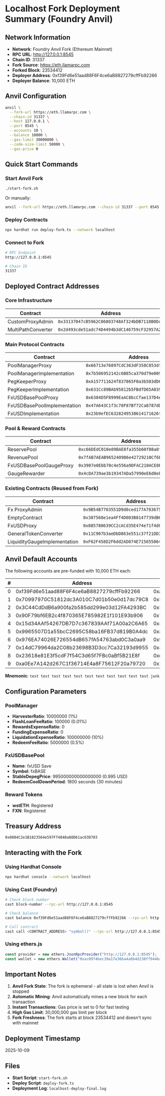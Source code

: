 # Localhost Fork Deployment Summary (Foundry Anvil)

## Network Information
- **Network**: Foundry Anvil Fork (Ethereum Mainnet)
- **RPC URL**: http://127.0.0.1:8545
- **Chain ID**: 31337
- **Fork Source**: https://eth.llamarpc.com
- **Forked Block**: 23534412
- **Deployer Address**: 0xf39Fd6e51aad88F6F4ce6aB8827279cffFb92266
- **Deployer Balance**: 10,000 ETH

## Anvil Configuration
```bash
anvil \
  --fork-url https://eth.llamarpc.com \
  --chain-id 31337 \
  --host 127.0.0.1 \
  --port 8545 \
  --accounts 10 \
  --balance 10000 \
  --gas-limit 30000000 \
  --code-size-limit 50000 \
  --gas-price 0
```

## Quick Start Commands

### Start Anvil Fork
```bash
./start-fork.sh
```

Or manually:
```bash
anvil --fork-url https://eth.llamarpc.com --chain-id 31337 --port 8545
```

### Deploy Contracts
```bash
npx hardhat run deploy-fork.ts --network localhost
```

### Connect to Fork
```bash
# RPC Endpoint
http://127.0.0.1:8545

# Chain ID
31337
```

## Deployed Contract Addresses

### Core Infrastructure
| Contract | Address |
|----------|---------|
| CustomProxyAdmin | `0x33137047cB5962C06803748Af324bDB7118B0Dc8` |
| MultiPathConverter | `0x2d493cde51adc74D4494b3dC146759cF32957A23` |

### Main Protocol Contracts
| Contract | Address |
|----------|---------|
| PoolManagerProxy | `0x66713e76897CdC363dF358C853df5eE5831c3E5a` |
| PoolManagerImplementation | `0x7b506952142c6B85ca370d79e0094DCD29C0b6a7` |
| PegKeeperProxy | `0xA157711624f837865F0a3b503dD6864E7eD36759` |
| PegKeeperImplementation | `0x631Cc89BAb95812b5FBdfD65A039a103210105b5` |
| FxUSDBasePoolProxy | `0x6384D5F8999EaAC8bcCfae137D4e535075b47494` |
| FxUSDBasePoolImplementation | `0x47A643C1f3c78F87Bf72Ca8787dD09Ee4F2C538D` |
| FxUSDImplementation | `0x23b9efEC6328249538614171626feAf27031791b` |

### Pool & Reward Contracts
| Contract | Address |
|----------|---------|
| ReservePool | `0xc66DEdC010e09BAE8fa355b60f08a0fC8089DF2c` |
| RevenuePool | `0x7fAB7AEAB965240986e42729210Cf6E9Fdf26A5f` |
| FxUSDBasePoolGaugeProxy | `0x3907e0Ebb70c4e556a9DFAC210ACE0B7b6c9c3c4` |
| GaugeRewarder | `0x4cDA739ae3b19347ADa57990eE6d0eb53A547600` |

### Existing Contracts (Reused from Fork)
| Contract | Address |
|----------|---------|
| Fx ProxyAdmin | `0x9B54B7703551D9d0ced177A78367560a8B2eDDA4` |
| EmptyContract | `0x387568e1ea4Ff4D003B8147739dB69D87325E206` |
| FxUSDProxy | `0x085780639CC2cACd35E474e71f4d000e2405d8f6` |
| GeneralTokenConverter | `0x11C907b3aeDbD863e551c37f21DD3F36b28A6784` |
| LiquidityGaugeImplementation | `0xF62F458D2F6dd2AD074E715655064d7632e136D6` |

## Anvil Default Accounts

The following accounts are pre-funded with 10,000 ETH each:

| # | Address | Private Key |
|---|---------|-------------|
| 0 | 0xf39Fd6e51aad88F6F4ce6aB8827279cffFb92266 | 0xac0974bec39a17e36ba4a6b4d238ff944bacb478cbed5efcae784d7bf4f2ff80 |
| 1 | 0x70997970C51812dc3A010C7d01b50e0d17dc79C8 | 0x59c6995e998f97a5a0044966f0945389dc9e86dae88c7a8412f4603b6b78690d |
| 2 | 0x3C44CdDdB6a900fa2b585dd299e03d12FA4293BC | 0x5de4111afa1a4b94908f83103eb1f1706367c2e68ca870fc3fb9a804cdab365a |
| 3 | 0x90F79bf6EB2c4f870365E785982E1f101E93b906 | 0x7c852118294e51e653712a81e05800f419141751be58f605c371e15141b007a6 |
| 4 | 0x15d34AAf54267DB7D7c367839AAf71A00a2C6A65 | 0x47e179ec197488593b187f80a00eb0da91f1b9d0b13f8733639f19c30a34926a |
| 5 | 0x9965507D1a55bcC2695C58ba16FB37d819B0A4dc | 0x8b3a350cf5c34c9194ca85829a2df0ec3153be0318b5e2d3348e872092edffba |
| 6 | 0x976EA74026E726554dB657fA54763abd0C3a0aa9 | 0x92db14e403b83dfe3df233f83dfa3a0d7096f21ca9b0d6d6b8d88b2b4ec1564e |
| 7 | 0x14dC79964da2C08b23698B3D3cc7Ca32193d9955 | 0x4bbbf85ce3377467afe5d46f804f221813b2bb87f24d81f60f1fcdbf7cbf4356 |
| 8 | 0x23618e81E3f5cdF7f54C3d65f7FBc0aBf5B21E8f | 0xdbda1821b80551c9d65939329250298aa3472ba22feea921c0cf5d620ea67b97 |
| 9 | 0xa0Ee7A142d267C1f36714E4a8F75612F20a79720 | 0x2a871d0798f97d79848a013d4936a73bf4cc922c825d33c1cf7073dff6d409c6 |

**Mnemonic**: `test test test test test test test test test test test junk`

## Configuration Parameters

### PoolManager
- **HarvesterRatio**: 10000000 (1%)
- **FlashLoanFeeRatio**: 100000 (0.01%)
- **RewardsExpenseRatio**: 0
- **FundingExpenseRatio**: 0
- **LiquidationExpenseRatio**: 100000000 (10%)
- **RedeemFeeRatio**: 5000000 (0.5%)

### FxUSDBasePool
- **Name**: fxUSD Save
- **Symbol**: fxBASE
- **StableDepegPrice**: 995000000000000000 (0.995 USD)
- **RedeemCoolDownPeriod**: 1800 seconds (30 minutes)

### Reward Tokens
- **wstETH**: Registered
- **FXN**: Registered

## Treasury Address
`0x0084C2e1B1823564e597Ff4848a88D61ac63D703`

## Interacting with the Fork

### Using Hardhat Console
```bash
npx hardhat console --network localhost
```

### Using Cast (Foundry)
```bash
# Check block number
cast block-number --rpc-url http://127.0.0.1:8545

# Check balance
cast balance 0xf39Fd6e51aad88F6F4ce6aB8827279cffFb92266 --rpc-url http://127.0.0.1:8545

# Call contract
cast call <CONTRACT_ADDRESS> "symbol()" --rpc-url http://127.0.0.1:8545
```

### Using ethers.js
```javascript
const provider = new ethers.JsonRpcProvider("http://127.0.0.1:8545");
const wallet = new ethers.Wallet("0xac0974bec39a17e36ba4a6b4d238ff944bacb478cbed5efcae784d7bf4f2ff80", provider);
```

## Important Notes

1. **Anvil Fork State**: The fork is ephemeral - all state is lost when Anvil is stopped
2. **Automatic Mining**: Anvil automatically mines a new block for each transaction
3. **Instant Transactions**: Gas price is set to 0 for fast testing
4. **High Gas Limit**: 30,000,000 gas limit per block
5. **Fork Freshness**: The fork starts at block 23534412 and doesn't sync with mainnet

## Deployment Timestamp
2025-10-09

## Files
- **Start Script**: `start-fork.sh`
- **Deploy Script**: `deploy-fork.ts`
- **Deployment Log**: `localhost-deploy-final.log`
